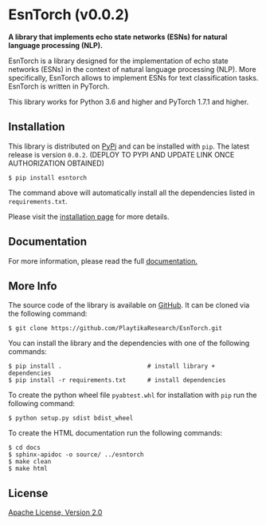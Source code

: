 # EsnTorch (v0.0.2)
**A library that implements echo state networks (ESNs) for natural language processing (NLP).**

EsnTorch is a library designed for the implementation of echo state networks (ESNs)
in the context of natural language processing (NLP). 
More specifically, EsnTorch allows to implement ESNs for text classification tasks.
EsnTorch is written in PyTorch. 

This library works for Python 3.6 and higher and PyTorch 1.7.1 and higher.


Installation
------------

This library is distributed on [PyPi](https://pypi.org/) and
can be installed with ``pip``. The latest release is version ``0.0.2``.
(DEPLOY TO PYPI AND UPDATE LINK ONCE AUTHORIZATION OBTAINED)

~~~~~~~~~~~~~~~~~~~~~~
$ pip install esntorch 
~~~~~~~~~~~~~~~~~~~~~~

The command above will automatically install all the dependencies listed in ``requirements.txt``. 

Please visit the [installation page](docs/src/installation.rst) for more details.



Documentation
-------------
For more information, please read the full [documentation.](https://playtikaresearch.github.io/esntorch/index.html)



More Info
---------

The source code of the library is available on [GitHub](https://github.com/PlaytikaResearch/EsnTorch). 
It can be cloned via the following command:
 
~~~~~~~~~~~~~~~~~~~~~~~~~~~~~~~~~~~~~~~~~~~~~~~~~~~~~~~~~~~~
$ git clone https://github.com/PlaytikaResearch/EsnTorch.git
~~~~~~~~~~~~~~~~~~~~~~~~~~~~~~~~~~~~~~~~~~~~~~~~~~~~~~~~~~~~

You can install the library and the dependencies with one of the following commands:

~~~~~~~~~~~~~~~~~~~~~~~~~~~~~~~~~~~~~~~~~~~~~~~~~~~~~~~~~~~~~~~~~~~~~~~
$ pip install .                        # install library + dependencies
$ pip install -r requirements.txt      # install dependencies
~~~~~~~~~~~~~~~~~~~~~~~~~~~~~~~~~~~~~~~~~~~~~~~~~~~~~~~~~~~~~~~~~~~~~~~

To create the python wheel file ``pyabtest.whl`` for installation with ``pip`` run the following command:

~~~~~~~~~~~~~~~~~~~~~~~~~~~~~~~~~~~
$ python setup.py sdist bdist_wheel
~~~~~~~~~~~~~~~~~~~~~~~~~~~~~~~~~~~

To create the HTML documentation run the following commands:

~~~~~~~~~~~~~~~~~~~~~~~~~~~~~~~~~~~~~~~
$ cd docs
$ sphinx-apidoc -o source/ ../esntorch
$ make clean
$ make html
~~~~~~~~~~~~~~~~~~~~~~~~~~~~~~~~~~~~~~~


License
-------

[Apache License, Version 2.0](LICENSE)